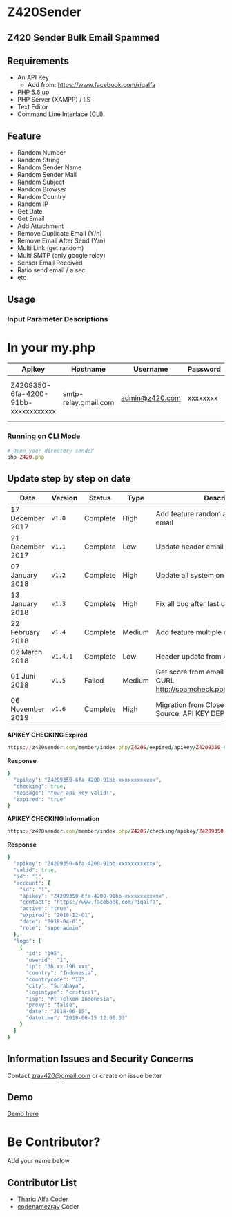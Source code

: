 # Z420Sender
## Z420 Sender Bulk Email Spammed

## Requirements

- An API Key
    - Add from: https://www.facebook.com/riqalfa
- PHP 5.6 up
- PHP Server (XAMPP) / IIS
- Text Editor
- Command Line Interface (CLI)

## Feature
- Random Number
- Random String
- Random Sender Name
- Random Sender Mail
- Random Subject 
- Random Browser
- Random Country
- Random IP 
- Get Date
- Get Email 
- Add Attachment
- Remove Duplicate Email (Y/n)
- Remove Email After Send (Y/n)
- Multi Link (get random)
- Multi SMTP (only google relay)
- Sensor Email Received
- Ratio send email / a sec
- etc

## Usage

### Input Parameter Descriptions
# In your my.php
| Apikey       | Hostname    | Username | Password | Secure | Port |
| --------------- | ------- | -------- |--------|--------|--------|
|Z4209350-6fa-4200-91bb-xxxxxxxxxxxx|smtp-relay.gmail.com|admin@z420.com|xxxxxxxx|tls or ssl|587 (TLS) or 465 (SSL)|

### Running on CLI Mode
```ruby
# Open your directory sender
php Z420.php
```  

## Update step by step on date
| Date  | Version    | Status | Type | Description |
| ------- | ------- | -------- |-------- |-------- |
|17 December 2017 |`v1.0`|Complete|High|Add feature random and update header email|
|21 December 2017 |`v1.1`|Complete|Low|Update header email|
|07 January 2018 |`v1.2`|Complete|High|Update all system on sender|
|13 January 2018 |`v1.3`|Complete|High|Fix all bug after last update|
|22 February 2018 |`v1.4`|Complete|Medium|Add feature multiple relay|
|02 March 2018 |`v1.4.1`|Complete|Low|Header update from AssasinSpam|
|01 Juni 2018 |`v1.5`|Failed|Medium|Get score from email AssasinSpam with CURL <a href="http://spamcheck.postmarkapp.com/filter">http://spamcheck.postmarkapp.com/filter</a>|
|06 November 2019 |`v1.6`|Complete|High|Migration from Close Source to Open Source, API KEY DEPRECATED|

**APIKEY CHECKING Expired**

```ruby
https://z420sender.com/member/index.php/Z420S/expired/apikey/Z4209350-6fa-4200-91bb-xxxxxxxxxxxx
```
**Response**
```ruby
}
  "apikey": "Z4209350-6fa-4200-91bb-xxxxxxxxxxxx",
  "checking": true,
  "message": "Your api key valid!",
  "expired": "true"
}
```

**APIKEY CHECKING Information**

```ruby
https://z420sender.com/member/index.php/Z420S/checking/apikey/Z4209350-6fa-4200-91bb-xxxxxxxxxxxx
```
**Response**
```ruby
}
  "apikey": "Z4209350-6fa-4200-91bb-xxxxxxxxxxxx",
  "valid": true,
  "id": "1",
  "account": {
    "id": "1",
    "apikey": "Z4209350-6fa-4200-91bb-xxxxxxxxxxxx",
    "contact": "https://www.facebook.com/riqalfa",
    "active": "true",
    "expired": "2018-12-01",
    "date": "2018-04-01",
    "role": "superadmin"
  },
  "logs": [
    {
      "id": "195",
      "userid": "1",
      "ip": "36.xx.196.xxx",
      "country": "Indonesia",
      "countrycode": "ID",
      "city": "Surabaya",
      "logintype": "critical",
      "isp": "PT Telkom Indonesia",
      "proxy": "false",
      "date": "2018-06-15",
      "datetime": "2018-06-15 12:06:33"
    }
  ]
}
```

## Information Issues and Security Concerns
Contact zrav420@gmail.com or create on issue better

## Demo
[Demo here](https://www.youtube.com/watch?v=ROB96tYhYN0)

# Be Contributor?
Add your name below

## Contributor List
- [Thariq Alfa](https://github.com/alfaben12) Coder
- [codenamezrav](https://github.com/codenamezrav) Coder
